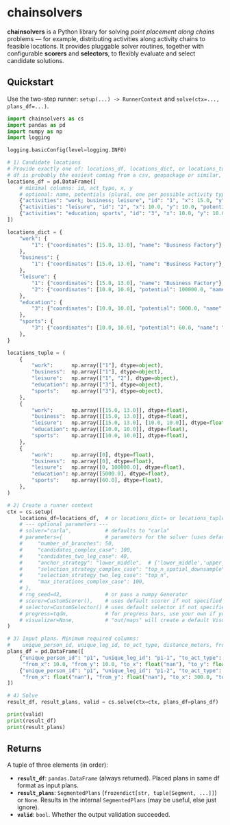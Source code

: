 # chainsolvers

**chainsolvers** is a Python library for solving *point placement along chains* problems — for example, distributing activities along activity chains to feasible locations. It provides pluggable solver routines, together with configurable **scorers** and **selectors**, to flexibly evaluate and select candidate solutions.

## Quickstart

Use the two-step runner: `setup(...) -> RunnerContext` and `solve(ctx=..., plans_df=...)`.

```python
import chainsolvers as cs
import pandas as pd
import numpy as np
import logging

logging.basicConfig(level=logging.INFO)

# 1) Candidate locations
# Provide exactly one of: locations_df, locations_dict, or locations_tuple (these are just different ways of representing the same thing)
# df is probably the easiest coming from a csv, geopackage or similar, tuple is the internal format
locations_df = pd.DataFrame([
    # minimal columns: id, act_type, x, y
    # optional: name, potentials (plural, one per possible activity type at this location, set to 0 if not specified)
    {"activities": "work; business; leisure", "id": "1", "x": 15.0, "y": 13.0, "name": "Business Factory"},
    {"activities": "leisure", "id": "2", "x": 10.0, "y": 10.0, "potentials": 100000.0, "name": "Central Park"},
    {"activities": "education; sports", "id": "3", "x": 10.0, "y": 10.0, "potentials": "5000.0; 60", "name": "Big School"},
])

locations_dict = {
    "work": {
        "1": {"coordinates": [15.0, 13.0], "name": "Business Factory"},
    },
    "business": {
        "1": {"coordinates": [15.0, 13.0], "name": "Business Factory"},
    },
    "leisure": {
        "1": {"coordinates": [15.0, 13.0], "name": "Business Factory"},
        "2": {"coordinates": [10.0, 10.0], "potential": 100000.0, "name": "Central Park"}, # potential, singular
    },
    "education": {
        "3": {"coordinates": [10.0, 10.0], "potential": 5000.0, "name": "Big School"},
    },
    "sports": {
        "3": {"coordinates": [10.0, 10.0], "potential": 60.0, "name": "Big School"},
    },
}

locations_tuple = (
    {
        "work":      np.array(["1"], dtype=object),
        "business":  np.array(["1"], dtype=object),
        "leisure":   np.array(["1", "2"], dtype=object),
        "education": np.array(["3"], dtype=object),
        "sports":    np.array(["3"], dtype=object),
    },
    {
        "work":      np.array([[15.0, 13.0]], dtype=float),
        "business":  np.array([[15.0, 13.0]], dtype=float),
        "leisure":   np.array([[15.0, 13.0], [10.0, 10.0]], dtype=float),
        "education": np.array([[10.0, 10.0]], dtype=float),
        "sports":    np.array([[10.0, 10.0]], dtype=float),
    },
    {
        "work":      np.array([0], dtype=float),
        "business":  np.array([0], dtype=float),
        "leisure":   np.array([0, 100000.0], dtype=float),
        "education": np.array([5000.0], dtype=float),
        "sports":    np.array([60.0], dtype=float),
    },
)

# 2) Create a runner context
ctx = cs.setup(
    locations_df=locations_df,  # or locations_dict= or locations_tuple=...
    # --- optional parameters ---
    # solver="carla",           # defaults to "carla"
    # parameters={              # parameters for the solver (uses default values if not specified)
    #     "number_of_branches": 50,
    #     "candidates_complex_case": 100,
    #     "candidates_two_leg_case": 40,
    #     "anchor_strategy": "lower_middle",  # {'lower_middle','upper_middle','start','end'}
    #     "selection_strategy_complex_case": "top_n_spatial_downsample",
    #     "selection_strategy_two_leg_case": "top_n",
    #     "max_iterations_complex_case": 100,
    # },
    # rng_seed=42,              # or pass a numpy Generator
    # scorer=CustomScorer(),    # uses default scorer if not specified
    # selector=CustomSelector() # uses default selector if not specified
    # progress=tqdm,            # for progress bars, use your own if you want, no progress bars shown if not specified
    # visualizer=None,          # "out/maps" will create a default Visualizer(savedir="out/maps") or pass your own CustomVisualizer()
)

# 3) Input plans. Minimum required columns:
#    unique_person_id, unique_leg_id, to_act_type, distance_meters, from_x, from_y, to_x, to_y
plans_df = pd.DataFrame([
    {"unique_person_id": "p1", "unique_leg_id": "p1-1", "to_act_type": "work", "distance_meters": 5000,
     "from_x": 10.0, "from_y": 10.0, "to_x": float("nan"), "to_y": float("nan")},
    {"unique_person_id": "p1", "unique_leg_id": "p1-2", "to_act_type": "home", "distance_meters": 4900,
     "from_x": float("nan"), "from_y": float("nan"), "to_x": 300.0, "to_y": 350.4},
])

# 4) Solve
result_df, result_plans, valid = cs.solve(ctx=ctx, plans_df=plans_df)

print(valid)
print(result_df)
print(result_plans)

```

## Returns
A tuple of three elements (in order):
- **`result_df`**: `pandas.DataFrame` (always returned). Placed plans in same df format as input plans.
- **`result_plans`**: `SegmentedPlans` (`frozendict[str, tuple[Segment, ...]]`) or `None`. Results in the internal `SegmentedPlans` (may be useful, else just ignore).
- **`valid`**: `bool`. Whether the output validation succeeded. 


